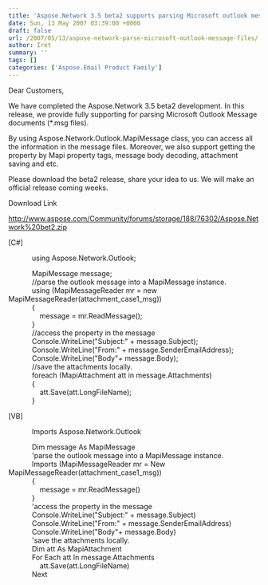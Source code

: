 ```yaml
---
title: 'Aspose.Network 3.5 beta2 supports parsing Microsoft outlook message files'
date: Sun, 13 May 2007 03:39:00 +0000
draft: false
url: /2007/05/13/aspose-network-parse-microsoft-outlook-message-files/
author: Iret
summary: ''
tags: []
categories: ['Aspose.Email Product Family']
---
```


Dear Customers,

We have completed the Aspose.Network 3.5 beta2 development. In this release, we provide fully supporting for parsing Microsoft Outlook Message documents (\*.msg files).

By using Aspose.Network.Outlook.MapiMessage class, you can access all the information in the message files. Moreover, we also support getting the property by Mapi property tags, message body decoding, attachment saving and etc.

Please download the beta2 release, share your idea to us. We will make an official release coming weeks.

Download Link

http://www.aspose.com/Community/forums/storage/188/76302/Aspose.Network%20bet2.zip

\[C#\]

            using Aspose.Network.Outlook;

            MapiMessage message;  
            //parse the outlook message into a MapiMessage instance.  
            using (MapiMessageReader mr = new MapiMessageReader(attachment\_case1\_msg))  
            {  
                message = mr.ReadMessage();  
            }  
            //access the property in the message  
            Console.WriteLine("Subject:" + message.Subject);  
            Console.WriteLine("From:" + message.SenderEmailAddress);  
            Console.WriteLine("Body"+ message.Body);  
            //save the attachments locally.  
            foreach (MapiAttachment att in message.Attachments)  
            {  
                att.Save(att.LongFileName);  
            }

\[VB\]

            Imports Aspose.Network.Outlook

            Dim message As MapiMessage  
            'parse the outlook message into a MapiMessage instance.  
            Imports (MapiMessageReader mr = New MapiMessageReader(attachment\_case1\_msg))  
            {  
                message = mr.ReadMessage()  
            }  
            'access the property in the message  
            Console.WriteLine("Subject:" + message.Subject)  
            Console.WriteLine("From:" + message.SenderEmailAddress)  
            Console.WriteLine("Body"+ message.Body)  
            'save the attachments locally.  
            Dim att As MapiAttachment  
            For Each att In message.Attachments  
                att.Save(att.LongFileName)  
            Next








